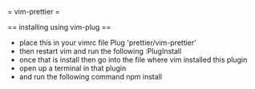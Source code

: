 
= vim-prettier =

== installing using vim-plug ==
* place this in your vimrc file
	Plug 'prettier/vim-prettier'
* then restart vim and run the following
	:PlugInstall
* once that is install then go into the file where vim installed this plugin
* open up a terminal in that plugin
* and run the following command
	npm install
